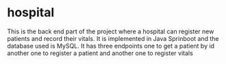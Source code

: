 # hospital
This is the back end part of the project where a hospital can register new patients and record their vitals.
It is implemented in Java Sprinboot and the database used is MySQL.
It has three endpoints 
    one to get a patient by id
    another one to register a patient
    and another one to register vitals
